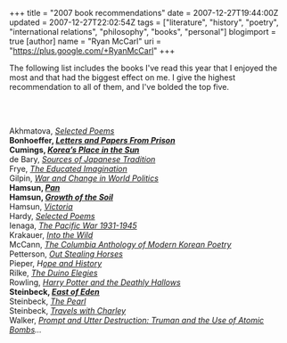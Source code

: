 +++
title = "2007 book recommendations"
date = 2007-12-27T19:44:00Z
updated = 2007-12-27T22:02:54Z
tags = ["literature", "history", "poetry", "international relations", "philosophy", "books", "personal"]
blogimport = true
[author]
	name = "Ryan McCarl"
	uri = "https://plus.google.com/+RyanMcCarl"
+++

The following list includes the books I've read this year that I enjoyed the most and that had the biggest effect on me.  I give the highest recommendation to all of them, and I've bolded the top five.

<br />

<br />

Akhmatova, <a href="http://www.amazon.com/Selected-Poems-Anna-Akhmatova/dp/0939010615/ref=sr_1_2?ie=UTF8&amp;s=books&amp;qid=1198804019&amp;sr=1-2"><span style="font-style: italic;">Selected Poems</span></a>
<br />
<span style="font-weight: bold;">Bonhoeffer, </span><span style="font-style: italic; font-weight: bold;"><a href="http://www.amazon.com/Letter-Papers-Prison-Dietrich-Bonhoeffer/dp/0684838273/ref=pd_bbs_2?ie=UTF8&amp;s=books&amp;qid=1198804069&amp;sr=1-2">Letters and Papers From Prison</a> </span>
<br />
<span style="font-weight: bold;">Cumings, </span><span style="font-style: italic; font-weight: bold;"><a href="http://www.amazon.com/Koreas-Place-Sun-History-Updated/dp/0393327027/ref=pd_bbs_sr_1?ie=UTF8&amp;s=books&amp;qid=1198804099&amp;sr=1-1">Korea’s Place in the Sun</a> </span>
<br />
de Bary, <a href="http://www.amazon.com/gp/product/0231121393/ref=pd_cp_b_1?pf_rd_p=317711001&amp;pf_rd_s=center-41&amp;pf_rd_t=201&amp;pf_rd_i=0231086040&amp;pf_rd_m=ATVPDKIKX0DER&amp;pf_rd_r=1FDVCJHA9ZCSZ7N3WY39"><span style="font-style: italic;">Sources of Japanese Tradition</span></a>
<br />
Frye, <span style="font-style: italic;"><a href="http://www.amazon.com/Educated-Imagination-Cbc-Massey-Lectures/dp/0887845983/ref=pd_bbs_sr_1?ie=UTF8&amp;s=books&amp;qid=1198805497&amp;sr=1-1">The Educated Imagination</a></span>
<br />
Gilpin, <span style="font-style: italic;"><a href="http://www.amazon.com/Change-World-Politics-Robert-Gilpin/dp/0521273765/ref=pd_bbs_sr_1?ie=UTF8&amp;s=books&amp;qid=1198805537&amp;sr=1-1">War and Change in World Politics</a></span>
<br />
<span style="font-weight: bold;">Hamsun, </span><span style="font-style: italic; font-weight: bold;"><a href="http://www.amazon.com/Pan-Knut-Hamsun/dp/1426422571/ref=pd_bbs_sr_1?ie=UTF8&amp;s=books&amp;qid=1198805697&amp;sr=1-1">Pan</a></span><span style="font-weight: bold;"></span>
<br />
<span style="font-weight: bold;">Hamsun, </span><span style="font-style: italic; font-weight: bold;"><a href="http://www.amazon.com/Growth-Soil-Knut-Hamsun/dp/0394717813/ref=sr_1_7?ie=UTF8&amp;s=books&amp;qid=1198805602&amp;sr=1-7">Growth of the Soil</a> </span>
<br />
Hamsun, <span style="font-style: italic;"><a href="http://www.amazon.com/Victoria-Penguin-Classics-Knut-Hamsun/dp/0143039377/ref=sr_1_4?ie=UTF8&amp;s=books&amp;qid=1198806948&amp;sr=1-4">Victoria</a></span>
<br />
Hardy, <a href="http://www.amazon.com/Selected-Poems-Penguin-Classics-Thomas/dp/0140436995/ref=pd_bbs_2?ie=UTF8&amp;s=books&amp;qid=1198807069&amp;sr=1-2"><span style="font-style: italic;">Selected Poems</span></a>
<br />
Ienaga, <span style="font-style: italic;"><a href="http://www.amazon.com/Pacific-War-1931-1945-Saburo-Ienaga/dp/0394734963/ref=sr_1_1?ie=UTF8&amp;s=books&amp;qid=1198807106&amp;sr=1-1">The Pacific War 1931-1945</a></span>
<br />
Krakauer, <span style="font-style: italic;"><a href="http://www.amazon.com/Into-Wild-Jon-Krakauer/dp/0307387178/ref=pd_bbs_sr_1?ie=UTF8&amp;s=books&amp;qid=1198807224&amp;sr=1-1">Into the Wild</a></span>
<br />
McCann, <a href="http://www.amazon.com/Columbia-Anthology-Modern-Korean-Poetry/dp/0231111290/ref=sr_1_1?ie=UTF8&amp;s=books&amp;qid=1198810919&amp;sr=1-1"><span style="font-style: italic;"></span></a><span style="font-style: italic;"><a href="http://www.amazon.com/Columbia-Anthology-Modern-Korean-Poetry/dp/0231111290/ref=sr_1_1?ie=UTF8&amp;s=books&amp;qid=1198810919&amp;sr=1-1">The Columbia Anthology of Modern Korean Poetry</a> </span>
<br />
Petterson, <span style="font-style: italic;"><a href="http://www.amazon.com/Out-Stealing-Horses-Per-Petterson/dp/1555974708/ref=pd_bbs_sr_1?ie=UTF8&amp;s=books&amp;qid=1198807402&amp;sr=1-1">Out Stealing Horses</a></span>
<br />
Pieper, <span style="font-style: italic;">H<a href="http://www.amazon.com/Hope-History-Josef-Pieper/dp/0898704650/ref=sr_1_1?ie=UTF8&amp;s=books&amp;qid=1198807583&amp;sr=1-1">ope and History</a> </span>
<br />
Rilke, <span style="font-style: italic;"><a href="http://www.amazon.com/Duino-Elegies-Sonnets-Orpheus-Rainer/dp/0395250587/ref=sr_1_8?ie=UTF8&amp;s=books&amp;qid=1198807628&amp;sr=1-8">The Duino Elegies</a> </span>
<br />
Rowling, <span style="font-style: italic;"><a href="http://www.amazon.com/Harry-Potter-Deathly-Hallows-Book/dp/0545010225/ref=pd_bbs_sr_1?ie=UTF8&amp;s=books&amp;qid=1198807697&amp;sr=1-1">Harry Potter and the Deathly Hallows</a></span>
<br />
<span style="font-weight: bold;">Steinbeck, </span><a href="http://www.amazon.com/East-Eden-John-Steinbeck/dp/0142004235/ref=pd_bbs_sr_1?ie=UTF8&amp;s=books&amp;qid=1198807783&amp;sr=1-1"><span style="font-style: italic; font-weight: bold;">East of Eden</span></a><span style="font-weight: bold;"> </span>
<br />
Steinbeck, <span style="font-style: italic;"><a href="http://www.amazon.com/Pearl-Centennial-John-Steinbeck/dp/0142000698/ref=pd_bbs_sr_1?ie=UTF8&amp;s=books&amp;qid=1198807841&amp;sr=1-1">The Pearl</a> </span>
<br />
Steinbeck, <span style="font-style: italic;"><a href="http://www.amazon.com/Travels-Charley-Search-America-Steinbeck/dp/0140053204/ref=pd_bbs_2?ie=UTF8&amp;s=books&amp;qid=1198807914&amp;sr=1-2">Travels with Charley</a> </span>
<br />
Walker, <span style="font-style: italic;"><a href="http://www.amazon.com/Prompt-Utter-Destruction-Truman-Against/dp/080785607X/ref=pd_bbs_sr_1?ie=UTF8&amp;s=books&amp;qid=1198807943&amp;sr=1-1">Prompt and Utter Destruction: Truman and the Use of Atomic Bombs</a>…</span><span>
<br />
</span><span style="font-style: italic;">
<br />
